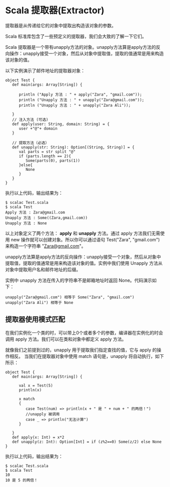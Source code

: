 # Scala 提取器(Extractor)

提取器是从传递给它的对象中提取出构造该对象的参数。

Scala 标准库包含了一些预定义的提取器，我们会大致的了解一下它们。

Scala 提取器是一个带有unapply方法的对象。unapply方法算是apply方法的反向操作：unapply接受一个对象，然后从对象中提取值，提取的值通常是用来构造该对象的值。

以下实例演示了邮件地址的提取器对象：

```
object Test {
   def main(args: Array[String]) {

      println ("Apply 方法 : " + apply("Zara", "gmail.com"));
      println ("Unapply 方法 : " + unapply("Zara@gmail.com"));
      println ("Unapply 方法 : " + unapply("Zara Ali"));

   }
   // 注入方法 (可选)
   def apply(user: String, domain: String) = {
      user +"@"+ domain
   }

   // 提取方法（必选）
   def unapply(str: String): Option[(String, String)] = {
      val parts = str split "@"
      if (parts.length == 2){
         Some(parts(0), parts(1)) 
      }else{
         None
      }
   }
}

```

执行以上代码，输出结果为：

```
$ scalac Test.scala 
$ scala Test
Apply 方法 : Zara@gmail.com
Unapply 方法 : Some((Zara,gmail.com))
Unapply 方法 : None

```

以上对象定义了两个方法： **apply** 和 **unapply** 方法。通过 apply 方法我们无需使用 new 操作就可以创建对象。所以你可以通过语句 Test("Zara", "gmail.com") 来构造一个字符串 "Zara@gmail.com"。

unapply方法算是apply方法的反向操作：unapply接受一个对象，然后从对象中提取值，提取的值通常是用来构造该对象的值。实例中我们使用 Unapply 方法从对象中提取用户名和邮件地址的后缀。

实例中 unapply 方法在传入的字符串不是邮箱地址时返回 None。代码演示如下：

```
unapply("Zara@gmail.com") 相等于 Some("Zara", "gmail.com")
unapply("Zara Ali") 相等于 None

```

## 提取器使用模式匹配

在我们实例化一个类的时，可以带上0个或者多个的参数，编译器在实例化的时会调用 apply 方法。我们可以在类和对象中都定义 apply 方法。

就像我们之前提到过的，unapply 用于提取我们指定查找的值，它与 apply 的操作相反。 当我们在提取器对象中使用 match 语句是，unapply 将自动执行，如下所示：

```
object Test {
   def main(args: Array[String]) {

      val x = Test(5)
      println(x)

      x match
      {
         case Test(num) => println(x + " 是 " + num + " 的两倍！")
         //unapply 被调用
         case _ => println("无法计算")
      }

   }
   def apply(x: Int) = x*2
   def unapply(z: Int): Option[Int] = if (z%2==0) Some(z/2) else None
}

```

执行以上代码，输出结果为：

```
$ scalac Test.scala 
$ scala Test
10
10 是 5 的两倍！

```

